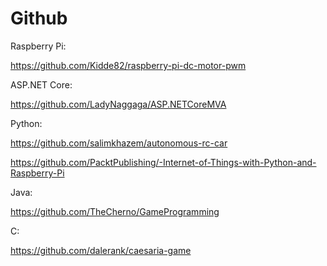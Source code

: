 # Github


Raspberry Pi:

https://github.com/Kidde82/raspberry-pi-dc-motor-pwm


ASP.NET Core:

https://github.com/LadyNaggaga/ASP.NETCoreMVA


Python:

https://github.com/salimkhazem/autonomous-rc-car

https://github.com/PacktPublishing/-Internet-of-Things-with-Python-and-Raspberry-Pi


Java:

https://github.com/TheCherno/GameProgramming


C:

https://github.com/dalerank/caesaria-game

